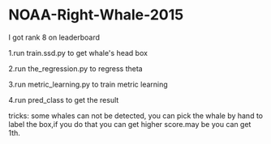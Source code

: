 # NOAA-Right-Whale-2015
I got rank 8 on leaderboard

1.run train.ssd.py to get whale's head box

2.run the_regression.py to regress theta

3.run metric_learning.py to train metric learning

4.run pred_class to get the result

tricks: some whales can not be detected, you can pick the whale by hand to label the box,if you do that you can get higher score.may be you can get 1th. 
